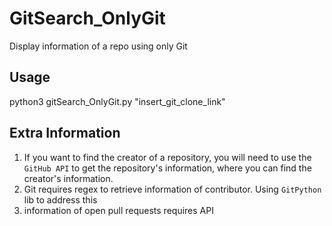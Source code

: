 # GitSearch_OnlyGit
Display information of a repo using only Git

## Usage
python3 gitSearch_OnlyGit.py "insert_git_clone_link"

## Extra Information
1. If you want to find the creator of a repository, you will need to use the `GitHub API` to get the repository's information, where you can find the creator's information.
2. Git requires regex to retrieve information of contributor. Using `GitPython` lib to address this
3. information of open pull requests requires API
